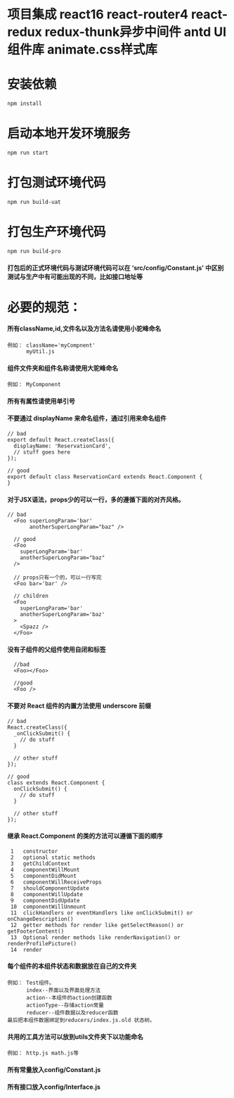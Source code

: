 ﻿# 项目集成 react16 react-router4  react-redux  redux-thunk异步中间件  antd UI组件库  animate.css样式库


# 安装依赖
    npm install



# 启动本地开发环境服务
    npm run start
    
    
# 打包测试环境代码
    npm run build-uat
# 打包生产环境代码
    npm run build-pro
#### 打包后的正式环境代码与测试环境代码可以在 ‘src/config/Constant.js’ 中区别测试与生产中有可能出现的不同，比如接口地址等


# 必要的规范：
#### 所有className,id,文件名以及方法名请使用小驼峰命名
    例如： className='myCompnent'
          myUtil.js
          
#### 组件文件夹和组件名称请使用大驼峰命名
    例如： MyComponent

#### 所有有属性请使用单引号

#### 不要通过 displayName 来命名组件，通过引用来命名组件
    // bad
    export default React.createClass({
      displayName: 'ReservationCard',
      // stuff goes here
    });
    
    // good
    export default class ReservationCard extends React.Component {
    }
    
#### 对于JSX语法，props少的可以一行，多的遵循下面的对齐风格。
    // bad
      <Foo superLongParam='bar'
           anotherSuperLongParam="baz" />
    
      // good
      <Foo
        superLongParam='bar'
        anotherSuperLongParam="baz"
      />
    
      // props只有一个的，可以一行写完
      <Foo bar='bar' />
    
      // children
      <Foo
        superLongParam='bar'
        anotherSuperLongParam='baz'
      >
        <Spazz />
      </Foo>
      
#### 没有子组件的父组件使用自闭和标签      
      //bad
      <Foo></Foo>
      
      //good
      <Foo />    
      
#### 不要对 React 组件的内置方法使用 underscore 前缀
    // bad
    React.createClass({
      _onClickSubmit() {
        // do stuff
      }
    
      // other stuff
    });
    
    // good
    class extends React.Component {
      onClickSubmit() {
        // do stuff
      }
    
      // other stuff
    });
    
#### 继承 React.Component 的类的方法可以遵循下面的顺序
     1   constructor
     2   optional static methods
     3   getChildContext
     4   componentWillMount
     5   componentDidMount
     6   componentWillReceiveProps
     7   shouldComponentUpdate
     8   componentWillUpdate
     9   componentDidUpdate
     10  componentWillUnmount
     11  clickHandlers or eventHandlers like onClickSubmit() or onChangeDescription()
     12  getter methods for render like getSelectReason() or getFooterContent()
     13  Optional render methods like renderNavigation() or renderProfilePicture()
     14  render

#### 每个组件的本组件状态和数据放在自己的文件夹
    例如： Test组件。
          index--界面以及界面处理方法
          action--本组件的action创建函数
          actionType--存储action常量
          reducer--组件数据以及reducer函数
    最后把本组件数据绑定到reducers/index.js.old 状态树。
          
#### 共用的工具方法可以放到utils文件夹下以功能命名
    例如： http.js math.js等
    
#### 所有常量放入config/Constant.js
#### 所有接口放入config/Interface.js

